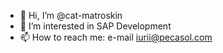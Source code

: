 - 👋 Hi, I’m @cat-matroskin
- 👀 I’m interested in SAP Development
- 📫 How to reach me: e-mail iurii@pecasol.com

<!---
cat-matroskin/cat-matroskin is a ✨ special ✨ repository because its `README.md` (this file) appears on your GitHub profile.
You can click the Preview link to take a look at your changes.
--->
